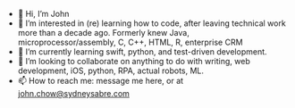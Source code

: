 - 👋 Hi, I’m John
- 👀 I’m interested in (re) learning how to code, after leaving technical work more than a decade ago. Formerly knew Java, microprocessor/assembly, C, C++, HTML, R, enterprise CRM
- 🌱 I’m currently learning swift, python, and test-driven development.
- 💞️ I’m looking to collaborate on anything to do with writing, web development, iOS, python, RPA, actual robots, ML.
- 📫 How to reach me: message me here, or at john.chow@sydneysabre.com

<!---
johnchowssc/johnchowssc is a ✨ special ✨ repository because its `README.md` (this file) appears on your GitHub profile.
You can click the Preview link to take a look at your changes.
--->

